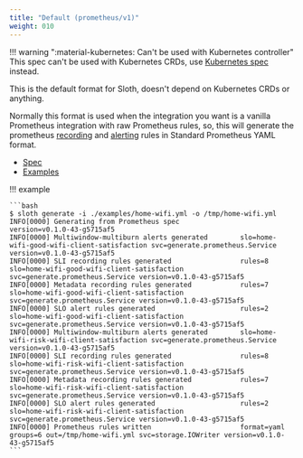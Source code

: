 ```yaml
---
title: "Default (prometheus/v1)"
weight: 010
---
```


!!! warning ":material-kubernetes: Can't be used with Kubernetes controller"
    This spec can't be used with Kubernetes CRDs, use [Kubernetes spec](./kubernetes.md) instead.

This is the default format for Sloth, doesn't depend on Kubernetes CRDs or anything.

Normally this format is used when the integration you want is a vanilla Prometheus integration with raw Prometheus rules, so, this will generate the prometheus [recording][prom-recordings] and [alerting][prom-alerts] rules in Standard Prometheus YAML format.

- [Spec]
- [Examples](../examples/default/getting-started.md)

!!! example

    ```bash
    $ sloth generate -i ./examples/home-wifi.yml -o /tmp/home-wifi.yml
    INFO[0000] Generating from Prometheus spec               version=v0.1.0-43-g5715af5
    INFO[0000] Multiwindow-multiburn alerts generated        slo=home-wifi-good-wifi-client-satisfaction svc=generate.prometheus.Service version=v0.1.0-43-g5715af5
    INFO[0000] SLI recording rules generated                 rules=8 slo=home-wifi-good-wifi-client-satisfaction svc=generate.prometheus.Service version=v0.1.0-43-g5715af5
    INFO[0000] Metadata recording rules generated            rules=7 slo=home-wifi-good-wifi-client-satisfaction svc=generate.prometheus.Service version=v0.1.0-43-g5715af5
    INFO[0000] SLO alert rules generated                     rules=2 slo=home-wifi-good-wifi-client-satisfaction svc=generate.prometheus.Service version=v0.1.0-43-g5715af5
    INFO[0000] Multiwindow-multiburn alerts generated        slo=home-wifi-risk-wifi-client-satisfaction svc=generate.prometheus.Service version=v0.1.0-43-g5715af5
    INFO[0000] SLI recording rules generated                 rules=8 slo=home-wifi-risk-wifi-client-satisfaction svc=generate.prometheus.Service version=v0.1.0-43-g5715af5
    INFO[0000] Metadata recording rules generated            rules=7 slo=home-wifi-risk-wifi-client-satisfaction svc=generate.prometheus.Service version=v0.1.0-43-g5715af5
    INFO[0000] SLO alert rules generated                     rules=2 slo=home-wifi-risk-wifi-client-satisfaction svc=generate.prometheus.Service version=v0.1.0-43-g5715af5
    INFO[0000] Prometheus rules written                      format=yaml groups=6 out=/tmp/home-wifi.yml svc=storage.IOWriter version=v0.1.0-43-g5715af5
    ```

[spec]: https://pkg.go.dev/github.com/slok/sloth@v0.6.0/pkg/prometheus/api/v1
[prom-recordings]: https://prometheus.io/docs/prometheus/latest/configuration/recording_rules/
[prom-alerts]: https://prometheus.io/docs/prometheus/latest/configuration/alerting_rules/
